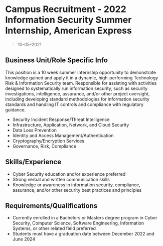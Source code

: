 # Campus Recruitment - 2022 Information Security Summer Internship, American Express

> 10-05-2021

## Business Unit/Role Specific Info

This position is a 10 week summer internship opportunity to demonstrate knowledge gained and apply it in a dynamic, high-performing Technology Risk & Information Security team. Responsible for assisting with activities designed to systematically run information security, such as security investigations, intelligence, assurance, and/or other project oversight, including developing standard methodologies for information security standards and handling IT controls and compliance with regulatory guidance.

- Security Incident Response/Threat Intelligence
- Infrastructure, Application, Network, and Cloud Security
- Data Loss Prevention
- Identity and Access Management/Authentication
- Cryptography/Encryption Services
- Governance, Risk, Compliance

## Skills/Experience

- Cyber Security education and/or experience preferred
- Strong verbal and written communication skills
- Knowledge or awareness in information security, compliance, assurance, and/or other security best practices and principles

## Requirements/Qualifications

- Currently enrolled in a Bachelors or Masters degree program in Cyber Security, Computer Science, Software Engineering, Information Systems, or other related field preferred
- Students must have a graduation date between December 2022 and June 2024
